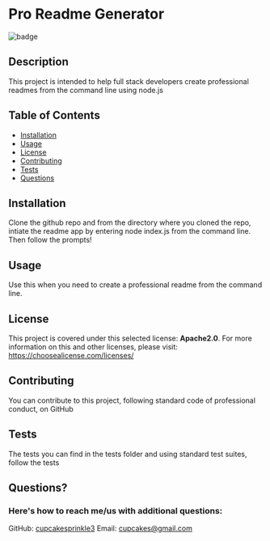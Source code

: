 # Pro Readme Generator
  ![badge](https://img.shields.io/badge/License-Apache2.0-COLOR)  
  ## Description
  This project is intended to help full stack developers create professional readmes from the command line using node.js
  ## Table of Contents
  * [Installation](#installation)
  * [Usage](#usage)
  * [License](#license)
  * [Contributing](#contributing)
  * [Tests](#tests)
  * [Questions](#questions)
  ## Installation
  Clone the github repo and from the directory where you cloned the repo, intiate the readme app by entering node index.js from the command line. Then follow the prompts!
  ## Usage
  Use this when you need to create a professional readme from the command line.
  ## License
  This project is covered under this selected license: **Apache2.0**. For more information on this and other licenses, please visit: https://choosealicense.com/licenses/
  ## Contributing
  You can contribute to this project, following standard code of professional conduct, on GitHub
  ## Tests
  The tests you can find in the tests folder and using standard test suites, follow the tests
  ## Questions?
  ### Here's how to reach me/us with additional questions:
  GitHub: <a href="https://github.com/cupcakesprinkle3">cupcakesprinkle3</a>
  Email: <a href="mailto:cupcakes@gmail.com">cupcakes@gmail.com</a>
